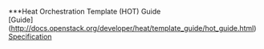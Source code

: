 ***Heat Orchestration Template (HOT) Guide  
[Guide] (http://docs.openstack.org/developer/heat/template_guide/hot_guide.html)  
[Specification](http://docs.openstack.org/developer/heat/template_guide/hot_spec.html#hot-spec)
